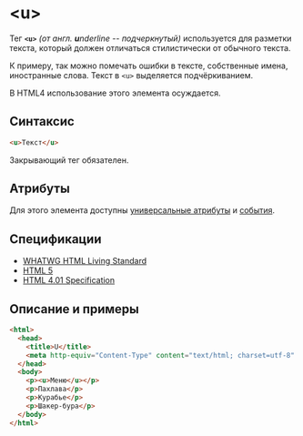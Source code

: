 # &lt;u&gt;

Тег **`<u>`** _(от англ. **u**nderline -- подчеркнутый)_ используется для разметки текста, который должен отличаться стилистически от обычного текста.

К примеру, так можно помечать ошибки в тексте, собственные имена, иностранные слова. Текст в `<u>` выделяется подчёркиванием.

В HTML4 использование этого элемента осуждается.

## Синтаксис

```html
<u>Текст</u>
```

Закрывающий тег обязателен.

## Атрибуты

Для этого элемента доступны [универсальные атрибуты](/lib/uni-attr/) и [события](/lib/events/).

## Спецификации

- [WHATWG HTML Living Standard](https://html.spec.whatwg.org/multipage/semantics.html#the-u-element)
- [HTML 5](http://www.w3.org/TR/html5/text-level-semantics.html#the-u-element)
- [HTML 4.01 Specification](http://www.w3.org/TR/html401/present/graphics.html#h-15.2.1)

## Описание и примеры

```html
<html>
  <head>
    <title>U</title>
    <meta http-equiv="Content-Type" content="text/html; charset=utf-8" />
  </head>
  <body>
    <p><u>Меню</u></p>
    <p>Пахлава</p>
    <p>Курабье</p>
    <p>Шакер-бура</p>
  </body>
</html>
```
